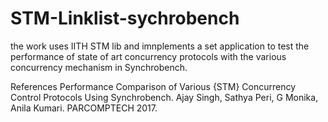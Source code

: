 # STM-Linklist-sychrobench
the work uses IITH STM lib and imnplements a set application to test the performance of state of art concurrency protocols with the various concurrency mechanism in Synchrobench.


References
Performance Comparison of Various {STM} Concurrency Control Protocols Using Synchrobench. Ajay Singh, Sathya Peri, G Monika, Anila Kumari. PARCOMPTECH 2017.
